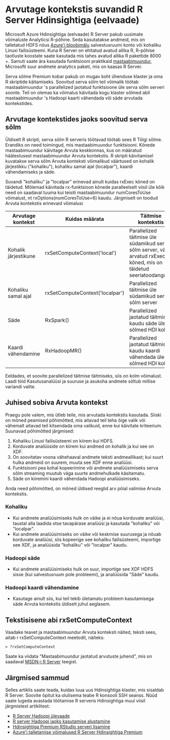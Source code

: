 <properties
   pageTitle="Arvutage kontekstis suvandid R server (eelvaade) Hdinsightiga | Microsoft Azure'i"
   description="Lisateavet erinevate Arvuta kontekstis saadaolevad suvandid kasutajatele R serveriga Hdinsightiga (eelvaade)"
   services="HDInsight"
   documentationCenter=""
   authors="jeffstokes72"
   manager="jhubbard"
   editor="cgronlun"
/>

<tags
   ms.service="HDInsight"
   ms.devlang="R"
   ms.topic="article"
   ms.tgt_pltfrm="na"
   ms.workload="data-services"
   ms.date="10/18/2016"
   ms.author="jeffstok"
/>

# <a name="compute-context-options-for-r-server-on-hdinsight-preview"></a>Arvutage kontekstis suvandid R Server Hdinsightiga (eelvaade)

Microsoft Azure Hdinsightiga (eelvaade) R Server pakub uusimate võimaluste Analyticsi R-põhine. Seda kasutatakse andmeid, mis on talletatud HDFS nõus [Azure'i bloobimälu](../storage/storage-introduction.md "Azure'i bloobimälu") salvestusruumi konto või kohaliku Linuxi failisüsteemi. Kuna R Server on ehitatud avatud allika R, R-põhise taotluste koostate saate kasutada mis tahes avatud allika R pakettide 8000 +. Samuti saate ära kasutada funktsiooni praktikaid [mastaabimuundur](http://www.revolutionanalytics.com/revolution-r-enterprise-scaler "Revolutsiooni Analytics mastaabimuundur"), Microsofti suur andmete analytics paketi, mis on kaasas R Server.  

Serva sõlme Premium kobar pakub on mugav koht ühenduse klaster ja oma R skriptide käitamiseks. Soovitud serva sõlm teil võimalik töötab mastaabimuundur 's parallelized jaotatud funktsioone üle serva sõlm serveri soonte. Teil on olemas ka võimalus käivitada kogu klaster sõlmed abil mastaabimuundur 's Hadoopi kaarti vähendada või säde arvutada kontekstides.

## <a name="compute-contexts-for-an-edge-node"></a>Arvutage kontekstides jaoks soovitud serva sõlm

Üldiselt R skripti, serva sõlm R serveris töötavad töötab sees R Tõlgi sõlme. Erandiks on need toimingud, mis mastaabimuundur funktsiooni. Kõnede mastaabimuundur käivitage Arvuta keskkonnas, kus on määratud häälestusest mastaabimuundur Arvuta kontekstis.  R skripti käivitamisel kuvatakse serva sõlm Arvuta konteksti võimalikud väärtused on kohalik järjestikku ("kohaliku"), kohaliku samal ajal (localpar"), kaardi vähendamiseks ja säde.

Suvandi "kohaliku" ja "localpar" erinevad ainult kuidas rxExec kõned on täidetud. Mõlemad käivitada rx-funktsioon kõnede paralleelselt viisil üle kõik need on saadaval tuuma kui teisiti mastaabimuundur numCoresToUse võimalust, nt rxOptions(numCoresToUse=6) kaudu. Järgmiselt on toodud Arvuta kontekstis erinevaid võimalusi

| Arvutage kontekst  | Kuidas määrata                      | Täitmise kontekstis                                                                     |
|------------------|---------------------------------|---------------------------------------------------------------------------------------|
| Kohalik järjestikune | rxSetComputeContext('local')    | Parallelized täitmise üle südamikud serva sõlm server, välja arvatud rxExec kõned, mis on täidetud seeriatoodanguna |
| Kohaliku samal ajal   | rxSetComputeContext('localpar') | Parallelized täitmise üle südamikud serva sõlm server                                 |
| Säde            | RxSpark()                       | Parallelized jaotatud täitmise kaudu säde üle sõlmed HDI kobar      |
| Kaardi vähendamine       | RxHadoopMR()                    | Parallelized jaotatud täitmise kaudu kaardi vähendada üle sõlmed HDI kobar |


Eeldades, et soovite parallelized täitmise täitmiseks, siis on kolm võimalust. Laadi töid Kasutusanalüüsi ja suuruse ja asukoha andmete sõltub millise variandi valite.

## <a name="guidelines-for-deciding-on-a-compute-context"></a>Juhised sobiva Arvuta kontekst

Praegu pole valem, mis ütleb teile, mis arvutada kontekstis kasutada. Siiski on mõned peamised põhimõtted, mis aitavad teil teha õige valik või vähemalt aitavad teil kitsendada oma valikuid, enne kui käivitate kriteerium. Suunavad põhimõtted järgmised:

1.  Kohaliku Linuxi failisüsteemi on kiirem kui HDFS.
2.  Korduvate analüüside on kiirem kui andmed on kohalik ja kui see on XDF.
3.  On soovitatav voona vähehaaval andmete teksti andmeallikast; kui suurt hulka andmeid on suurem, muuta see XDF enne analüüsi.
4.  Funktsiooni pea kohal kopeerimine või andmete analüüsimiseks serva sõlm streaming muutub väga suurte andmehulkade käsitamatu.
5.  Säde on kiiremini kaardi vähendada Hadoopi analüüsimiseks.

Anda need põhimõtted, on mõned üldised reeglid arv pöial valimise Arvuta kontekstis.

### <a name="local"></a>Kohaliku

- Kui andmete analüüsimiseks hulk on väike ja ei nõua korduvate analüüsi, taustal alla laadida otse tavapärase analüüsi ja kasutada "kohaliku" või "localpar".
- Kui andmete analüüsimiseks on väike või keskmise suurusega ja nõuab korduvate analüüsi, siis kopeerige see kohaliku failisüsteemi, importige see XDF, ja analüüsida "kohaliku" või "localpar" kaudu.

### <a name="hadoop-spark"></a>Hadoopi säde

- Kui andmete analüüsimiseks hulk on suur, importige see XDF HDFS sisse (kui salvestusruum pole probleemi), ja analüüsida "Säde" kaudu.

### <a name="hadoop-map-reduce"></a>Hadoopi kaardi vähendamine

- Kasutage ainult siis, kui teil tekib ületamatu probleem kasutamisega säde Arvuta kontekstis üldiselt juhul aeglasem.  

## <a name="inline-help-on-rxsetcomputecontext"></a>Tekstisisene abi rxSetComputeContext

Vaadake teavet ja mastaabimuundur Arvuta konteksti näited, teksti sees, aitab r rxSetComputeContext meetodit, näiteks:

    > ?rxSetComputeContext

Saate ka viidata "Mastaabimuundur jaotatud arvutuste juhend", mis on saadaval [MSDN-i R Server](https://msdn.microsoft.com/library/mt674634.aspx "R Server MSDN-is") teegist.


## <a name="next-steps"></a>Järgmised sammud

Selles artiklis saate teada, kuidas luua uus Hdinsightiga klaster, mis sisaldab R Server. Soovite õpitut ka olulisema teabe R konsooli SSH seanss. Nüüd saate lugeda avastada töötamise R serveris Hdinsightiga muul viisil järgmistest artiklitest:

- [R Server Hadoopi ülevaade](hdinsight-hadoop-r-server-overview.md)
- [R server Hadoopi jaoks kasutamise alustamine](hdinsight-hadoop-r-server-get-started.md)
- [Hdinsightiga Premium RStudio serveri lisamine](hdinsight-hadoop-r-server-install-r-studio.md)
- [Azure'i talletamise võimalused R Server Hdinsightiga Premium](hdinsight-hadoop-r-server-storage.md)
